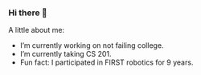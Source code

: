 ### Hi there 👋

A little about me:
- I’m currently working on not failing college.
- I’m currently taking CS 201.
- Fun fact: I participated in FIRST robotics for 9 years.
